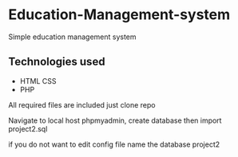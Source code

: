 # Education-Management-system
Simple education management system

## Technologies used

* HTML CSS
* PHP

All required files are included just clone repo

Navigate to local host  phpmyadmin, create database then import project2.sql

if you do not want to edit config file name the database project2
